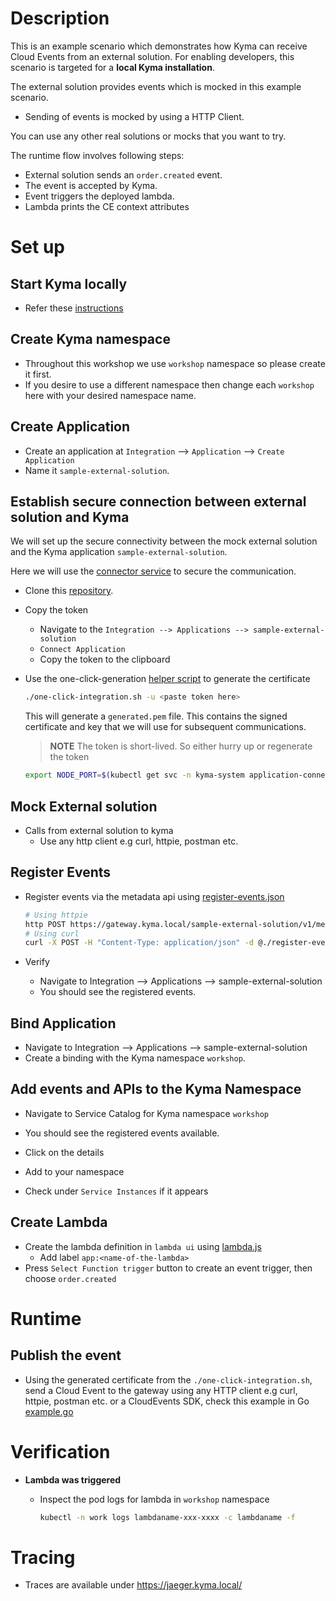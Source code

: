 # Description

This is an example scenario which demonstrates how Kyma can receive Cloud Events from an external solution. For enabling developers, this scenario is targeted for a **local Kyma installation**.

The external solution provides events which is mocked in this example scenario.

* Sending of events is mocked by using a HTTP Client.

You can use any other real solutions or mocks that you want to try.

The runtime flow involves following steps:

* External solution sends an `order.created` event.
* The event is accepted by Kyma.
* Event triggers the deployed lambda.
* Lambda prints the CE context attributes

# Set up

## Start Kyma locally

* Refer these [instructions](https://github.com/kyma-project/kyma/blob/master/docs/kyma/04-02-local-installation.md)

## Create Kyma namespace

* Throughout this workshop we use `workshop` namespace so please create it first.
* If you desire to use a different namespace then change each `workshop` here with your desired namespace name.

## Create Application

* Create an application at `Integration` --> `Application` --> `Create Application`
* Name it `sample-external-solution`.

## Establish secure connection between external solution and Kyma

We will set up the secure connectivity between the mock external solution and the Kyma application `sample-external-solution`.

Here we will use the [connector service](https://github.com/kyma-project/kyma/blob/master/docs/application-connector/02-02-connector-service.md) to secure the communication.

* Clone this [repository](https://github.com/janmedrek/one-click-integration-script).

* Copy the token
  * Navigate to the `Integration --> Applications --> sample-external-solution`
  * `Connect Application`
  * Copy the token to the clipboard
  
* Use the one-click-generation [helper script](https://github.com/janmedrek/one-click-integration-script) to generate the certificate

  ```bash
  ./one-click-integration.sh -u <paste token here>
  ```

  This will generate a `generated.pem` file. This contains the signed certificate and key that we will use for subsequent communications.

  > **NOTE** The token is short-lived. So either hurry up or regenerate the token

  ```bash
  export NODE_PORT=$(kubectl get svc -n kyma-system application-connector-ingress-nginx-ingress-controller -o jsonpath='{.spec.ports[?(@.name=="https")].nodePort}')
  ```

## Mock External solution

* Calls from external solution to kyma
  * Use any http client e.g curl, httpie, postman etc.

## Register Events

* Register events via the metadata api using [register-events.json](./register-events.json)

    ```bash
    # Using httpie
    http POST https://gateway.kyma.local/sample-external-solution/v1/metadata/services --cert=generated.pem --verify=no < register-events.json
    # Using curl
    curl -X POST -H "Content-Type: application/json" -d @./register-events.json https://gateway.kyma.local/sample-external-solution/v1/metadata/services --cert generated.pem -k
    ```

* Verify
  * Navigate to Integration --> Applications --> sample-external-solution
  * You should see the registered events.

## Bind Application

* Navigate to Integration --> Applications --> sample-external-solution
* Create a binding with the Kyma namespace `workshop`.

## Add events and APIs to the Kyma Namespace

* Navigate to Service Catalog for Kyma namespace `workshop`

* You should see the registered events available.
* Click on the details
* Add to your namespace
* Check under `Service Instances` if it appears

## Create Lambda

* Create the lambda definition in `lambda ui` using [lambda.js](./lambda.js)
  * Add label `app:<name-of-the-lambda>`
* Press `Select Function trigger` button to create an event trigger, then choose `order.created`

# Runtime

## Publish the event

* Using the generated certificate from the `./one-click-integration.sh`, send a Cloud Event to the gateway using any HTTP client e.g curl, httpie, postman etc. or a CloudEvents SDK, check this example in Go [example.go](./example.go)

# Verification

* **Lambda was triggered**
  * Inspect the pod logs for lambda in `workshop` namespace

    ```bash
    kubectl -n work logs lambdaname-xxx-xxxx -c lambdaname -f
    ```

# Tracing

* Traces are available under <https://jaeger.kyma.local/>
